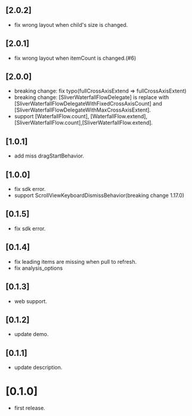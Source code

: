 ## [2.0.2]

* fix wrong layout when child's size is changed.

## [2.0.1]

* fix wrong layout when itemCount is changed.(#6)

## [2.0.0]

* breaking change: fix typo(fullCrossAxisExtend => fullCrossAxisExtent)
* breaking change: [SliverWaterfallFlowDelegate] is replace with [SliverWaterfallFlowDelegateWithFixedCrossAxisCount] and [SliverWaterfallFlowDelegateWithMaxCrossAxisExtent].
* support [WaterfallFlow.count], [WaterfallFlow.extend],[SliverWaterfallFlow.count],[SliverWaterfallFlow.extend].

## [1.0.1]

* add miss dragStartBehavior.

## [1.0.0]

* fix sdk error.
* support ScrollViewKeyboardDismissBehavior(breaking change 1.17.0)

## [0.1.5]

* fix sdk error.

## [0.1.4]

* fix leading items are missing when pull to refresh.
* fix analysis_options

## [0.1.3]

* web support.

## [0.1.2]

* update demo.

## [0.1.1]

* update description.

# [0.1.0]

* first release.
